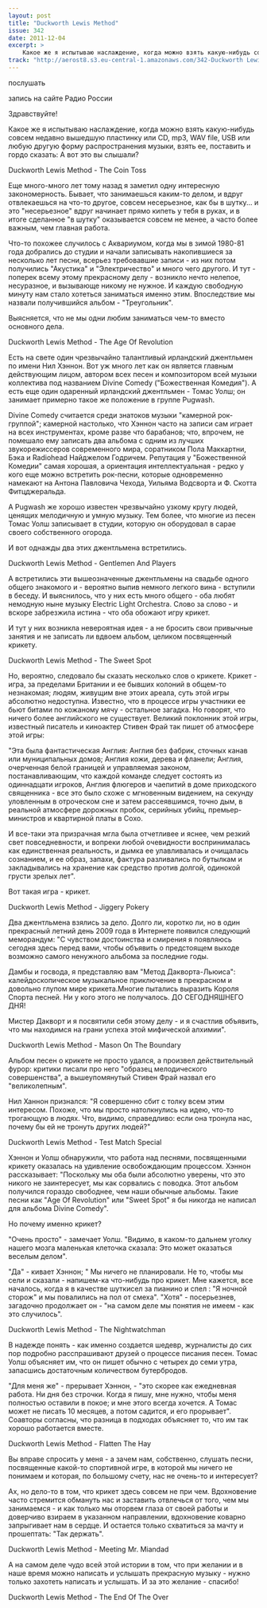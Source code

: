```yaml
---
layout: post
title: "Duckworth Lewis Method"
issue: 342
date: 2011-12-04
excerpt: >
    Какое же я испытываю наслаждение, когда можно взять какую-нибудь совсем недавно вышедшую пластинку или CD, mp3, WAV file, USB или любую другую форму распространения музыки, взять ее, поставить и гордо сказать: А вот это вы слышали?
track: "http://aerost8.s3.eu-central-1.amazonaws.com/342-Duckworth Lewis Method.mp3"
---
```


послушать

запись на сайте Радио России

Здравствуйте!

Какое же я испытываю наслаждение, когда можно взять какую-нибудь совсем недавно вышедшую пластинку или CD, mp3, WAV file, USB или любую другую форму распространения музыки, взять ее, поставить и гордо сказать: А вот это вы слышали?

Duckworth Lewis Method - The Coin Toss

Еще много-много лет тому назад я заметил одну интересную закономерность. Бывает, что занимаешься каким-то делом, и вдруг отвлекаешься на что-то другое, совсем несерьезное, как бы в шутку... и это "несерьезное" вдруг начинает прямо кипеть у тебя в руках, и в итоге сделанное "в шутку" оказывается совсем не менее, а часто более важным, чем главная работа.

Что-то похожее случилось с Аквариумом, когда мы в зимой 1980-81 года добрались до студии и начали записывать накопившиеся за несколько лет песни, всерьез требовавшие записи - из них потом получились "Акустика" и "Электричество" и много чего другого. И тут - поперек всему этому прекрасному делу - возникло нечто нелепое, несуразное, и вызывающе никому не нужное. И каждую свободную минуту нам стало хотеться заниматься именно этим. Впоследствие мы назвали получившийся альбом - "Треугольник".

Выясняется, что не мы одни любим заниматься чем-то вместо основного дела.

Duckworth Lewis Method - The Age Of Revolution

Есть на свете один чрезвычайно талантливый ирландский джентльмен по имени Нил Хэннон. Вот уж много лет как он является главным действующим лицом, автором всех песен и композитором всей музыки коллектива под названием Divine Comedy ("Божественная Комедия"). А есть еще один одаренный ирландский джентльмен - Томас Уолш; он занимает примерно такое же положение в группе Pugwash.

Divine Comedy считается среди знатоков музыки "камерной рок-группой"; камерной настолько, что Хэннон часто на записи сам играет на всех инструментах, кроме разве что барабанов; что, впрочем, не помешало ему записать два альбома с одним из лучших звукорежиссеров современного мира, соратником Пола Маккартни, Бэка и Radiohead Найджелом Годричем. Репутация у "Божественной Комедии" самая хорошая, а ориентация интеллектуальная - редко у кого еще можно встретить рок-песни, которые одновременно намекают на Антона Павловича Чехода, Уильяма Водсворта и Ф. Скотта Фитцджеральда.

А Pugwash же хорошо известен чрезвычайно узкому кругу людей, ценящих мелодичную и умную музыку. Тем более, что многие из песен Томас Уолш записывает в студии, которую он оборудовал в сарае своего собственного огорода.

И вот однажды два этих джентльмена встретились.

Duckworth Lewis Method - Gentlemen And Players

А встретились эти вышеозначенные джентльмены на свадьбе одного общего знакомого и - вероятно выпив немного легкого вина - вступили в беседу. И выяснилось, что у них есть много общего - оба любят немодную ныне музыку Electric Light Orchestra. Слово за слово - и вскоре забрезжила истина - что оба обожают игру крикет.

И тут у них возникла невероятная идея - а не бросить свои привычные занятия и не записать ли вдвоем альбом, целиком посвященный крикету.

Duckworth Lewis Method - The Sweet Spot

Но, вероятно, следовало бы сказать несколько слов о крикете. Крикет - игра, за пределами Британии и ее бывших колоний в общем-то незнакомая; людям, живущим вне этоих ареала, суть этой игры абсолютно недоступна. Известно, что в процессе игры участники ее бьют битами по кожаному мячу - остальное загадка. Но говорят, что ничего более английского не существует. Великий поклонник этой игры, известный писатель и киноактер Стивен Фрай так пишет об атмосфере этой игры:

"Эта была фантастическая Англия: Англия без фабрик, сточных канав или муниципальных домов; Англия кожи, дерева и фланели; Англия, очерченная белой границей и управляемая законом, постанавливающим, что каждой команде следует состоять из одиннадцати игроков, Англия флюгеров и чаепитий в доме приходского священника - все это было схоже с мгновенным видением, на секунду уловленным в отроческом сне и затем рассеявшимся, точно дым, в реальной атмосфере дорожных пробок, серийных убийц, премьер-министров и квартирной платы в Сохо.

И все-таки эта призрачная мгла была отчетливее и яснее, чем резкий свет повседневности, и вопреки любой очевидности воспринималась как единственная реальность, и дымка ее улавливалась и очищалась сознанием, и ее образ, запахи, фактура разливались по бутылкам и закладывались на хранение как средство против долгой, одинокой грусти зрелых лет".

Вот такая игра - крикет.

Duckworth Lewis Method - Jiggery Pokery

Два джентльмена взялись за дело. Долго ли, коротко ли, но в один прекрасный летний день 2009 года в Интернете появился следующий меморандум: "С чувством достоинства и смирения я появляюсь сегодня здесь перед вами, чтобы объявить о предстоящем выходе возможно самого ненужного альбома за последние годы.

Дамбы и госвода, я представляю вам "Метод Дакворта-Льюиса": калейдоскопическое музыкальное приключение в прекрасном и довольно глупом мире крикета.Многие пытались выразить Короля Спорта песней. Ни у кого этого не получалось. ДО СЕГОДНЯШНЕГО ДНЯ!

Мистер Дакворт и я посвятили себя этому делу - и я счастлив объявить, что мы находимся на грани успеха этой мифической алхимии".

Duckworth Lewis Method - Mason On The Boundary

Альбом песен о крикете не просто удался, а произвел действительный фурор: критики писали про него "образец мелодического совершенства", а вышеупомянутый Стивен Фрай назвал его "великолепным".

Нил Ханнон признался: "Я совершенно сбит с толку всем этим интересом. Похоже, что мы просто натолкнулись на идею, что-то трогающую в людях. Что, видимо, справедливо: если она тронула нас, почему бы ей не тронуть других людей?"

Duckworth Lewis Method - Test Match Special

Хэннон и Уолш обнаружили, что работа над песнями, посвященными крикету оказалась на удивление освобождающим процессом. Хэннон рассказывает: "Поскольку мы оба были абсолютно уверены, что это никого не заинтересует, мы как сорвались с поводка. Этот альбом получился гораздо свободнее, чем наши обычные альбомы. Такие песни как "Age Of Revolution" или "Sweet Spot" я бы никогда не написал для альбома Divine Comedy".

Но почему именно крикет?

"Очень просто" - замечает Уолш. "Видимо, в каком-то дальнем уголку нашего мозга маленькая клеточка сказала: Это может оказаться веселым делом".

"Да" - кивает Хэннон; " Мы ничего не планировали. Не то, чтобы мы сели и сказали - напишем-ка что-нибудь про крикет. Мне кажется, все началось, когда я в качестве шуткисел за пианино и спел : "Я ночной сторож" и мы повалились на пол от смеха". "Хотя" - посерьезнев, загадочно продолжает он - "на самом деле мы понятия не имеем - как это случилось".

Duckworth Lewis Method - The Nightwatchman

В надежде понять - как именно создается шедевр, журналисты до сих пор подробно расспрашивают друзей о процессе писания песен. Томас Уолш объясняет им, что он пишет обычно с четырех до семи утра, запасшись достаточным количеством бутербродов.

"Для меня же" - прерывает Хэннон, - "это скорее как ежедневная работа. Ни дня без строчки. Когда я пишу, мне нужно, чтобы меня полностью оставили в покое; и мне этого всегда хочется. А Томас может не писать 10 месяцев, а потом садится, и его прорывает". Соавторы согласны, что разница в подходах объясняет то, что им так хорошо работается вместе.

Duckworth Lewis Method - Flatten The Hay

Вы вправе спросить у меня - а зачем нам, собственно, слушать песни, посвященные какой-то спортивной игре, в которой мы ничего не понимаем и которая, по большому счету, нас не очень-то и интересует?

Ах, но дело-то в том, что крикет здесь совсем не при чем. Вдохновение часто стремится обмануть нас и заставить отвлечься от того, чем мы занимаемся - и как только мы оторвем глаза от своей работы и доверчиво взираем в указанном направлении, вдохновение коварно запрыгивает нам в сердце. И остается только схватиться за мачту и прошептать: "Так держать".

Duckworth Lewis Method - Meeting Mr. Miandad

А на самом деле чудо всей этой истории в том, что при желании и в наше время можно написать и услышать прекрасную музыку - нужно только захотеть написать и услышать. И за это желание - спасибо!

Duckworth Lewis Method - The End Of The Over
